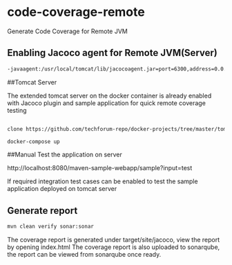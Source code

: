 # code-coverage-remote
Generate Code Coverage for Remote JVM

## Enabling Jacoco agent for Remote JVM(Server)

```bash
-javaagent:/usr/local/tomcat/lib/jacocoagent.jar=port=6300,address=0.0.0.0,destfile=/tmp/jacoco-remote.exec,includes=com.sample.*,append=true,output=tcpserver
```

##Tomcat Server

The extended tomcat server on the docker container is already enabled with Jacoco plugin and sample application for quick remote coverage testing

```bash

clone https://github.com/techforum-repo/docker-projects/tree/master/tomcat-extended

docker-compose up

```
##Manual Test the application on server

http://localhost:8080/maven-sample-webapp/sample?input=test

If required integration test cases can be enabled to test the sample application deployed on tomcat server

## Generate report

```bash
mvn clean verify sonar:sonar
```

The coverage report is generated under target/site/jacoco, view the report by opening index.html
The coverage report is also uploaded to sonarqube, the report can be viewed from sonarqube once ready.